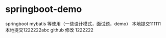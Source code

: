 # springboot-demo
springboot mybatis  等使用（一些设计模式，面试题，demo）
本地提交111111
本地提交1222222abc
github 修改 1222222